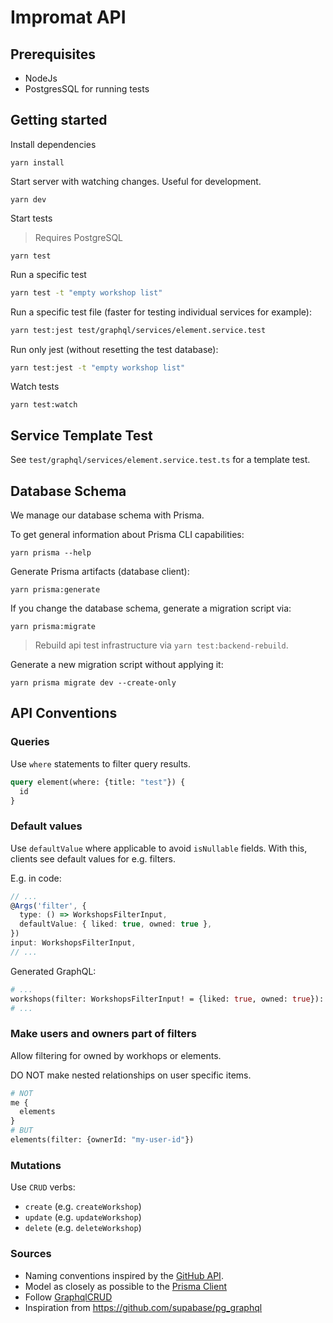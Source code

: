 # Impromat API

## Prerequisites

- NodeJs
- PostgresSQL for running tests

## Getting started

Install dependencies

```
yarn install
```

Start server with watching changes. Useful for development.

```
yarn dev
```

Start tests

> Requires PostgreSQL

```
yarn test
```

Run a specific test

```bash
yarn test -t "empty workshop list"
```

Run a specific test file (faster for testing individual services for example):

```bash
yarn test:jest test/graphql/services/element.service.test
```

Run only jest (without resetting the test database):

```bash
yarn test:jest -t "empty workshop list"
```

Watch tests

```
yarn test:watch
```

## Service Template Test

See `test/graphql/services/element.service.test.ts` for a template test.

## Database Schema

We manage our database schema with Prisma.

To get general information about Prisma CLI capabilities:

```
yarn prisma --help
```

Generate Prisma artifacts (database client):

```
yarn prisma:generate
```

If you change the database schema, generate a migration script via:

```
yarn prisma:migrate
```

> Rebuild api test infrastructure via `yarn test:backend-rebuild`.

Generate a new migration script without applying it:

```
yarn prisma migrate dev --create-only
```

## API Conventions

### Queries

Use `where` statements to filter query results.

```graphql
query element(where: {title: "test"}) {
  id
}
```

### Default values

Use `defaultValue` where applicable to avoid `isNullable` fields. With this, clients see default values for e.g. filters.

E.g. in code:

```ts
// ...
@Args('filter', {
  type: () => WorkshopsFilterInput,
  defaultValue: { liked: true, owned: true },
})
input: WorkshopsFilterInput,
// ...
```

Generated GraphQL:

```graphql
# ...
workshops(filter: WorkshopsFilterInput! = {liked: true, owned: true}): [Workshop!]!
# ...
```

### Make users and owners part of filters

Allow filtering for owned by workhops or elements.

DO NOT make nested relationships on user specific items.

```graphql
# NOT
me {
  elements
}
# BUT
elements(filter: {ownerId: "my-user-id"})
```

### Mutations

Use `CRUD` verbs:

- `create` (e.g. `createWorkshop`)
- `update` (e.g. `updateWorkshop`)
- `delete` (e.g. `deleteWorkshop`)

### Sources

- Naming conventions inspired by the [GitHub API](https://docs.github.com/en/graphql/reference/mutations).
- Model as closely as possible to the [Prisma Client](https://www.prisma.io/docs/concepts/components/prisma-client)
- Follow [GraphqlCRUD](https://graphqlcrud.org)
- Inspiration from https://github.com/supabase/pg_graphql
